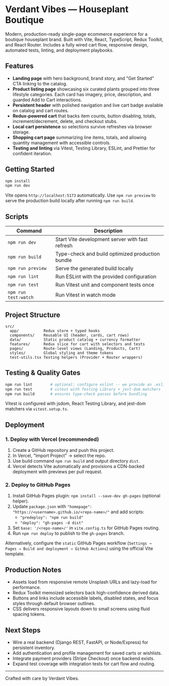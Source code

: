 # Verdant Vibes — Houseplant Boutique

Modern, production-ready single-page ecommerce experience for a boutique houseplant brand. Built with Vite, React, TypeScript, Redux Toolkit, and React Router. Includes a fully wired cart flow, responsive design, automated tests, linting, and deployment playbooks.

## Features
- **Landing page** with hero background, brand story, and "Get Started" CTA linking to the catalog.
- **Product listing page** showcasing six curated plants grouped into three lifestyle categories. Each card has imagery, price, description, and guarded Add to Cart interactions.
- **Persistent header** with polished navigation and live cart badge available on catalog and cart routes.
- **Redux-powered cart** that backs item counts, button disabling, totals, increment/decrement, delete, and checkout stubs.
- **Local cart persistence** so selections survive refreshes via browser storage.
- **Shopping cart page** summarizing line items, totals, and allowing quantity management with accessible controls.
- **Testing and linting** via Vitest, Testing Library, ESLint, and Prettier for confident iteration.

## Getting Started

```bash
npm install
npm run dev
```

Vite opens `http://localhost:5173` automatically. Use `npm run preview` to serve the production build locally after running `npm run build`.

## Scripts

| Command | Description |
| --- | --- |
| `npm run dev` | Start Vite development server with fast refresh |
| `npm run build` | Type-check and build optimized production bundle |
| `npm run preview` | Serve the generated build locally |
| `npm run lint` | Run ESLint with the provided configuration |
| `npm run test` | Run Vitest unit and component tests once |
| `npm run test:watch` | Run Vitest in watch mode |

## Project Structure

```
src/
  app/           Redux store + typed hooks
  components/    Reusable UI (header, cards, cart rows)
  data/          Static product catalog + currency formatter
  features/      Redux slice for cart with selectors and tests
  pages/         Route-level views (Landing, Products, Cart)
  styles/        Global styling and theme tokens
  test-utils.tsx Testing helpers (Provider + Router wrappers)
```

## Testing & Quality Gates

```bash
npm run lint        # optional: configure eslint -- we provide an .eslintrc
npm run test        # vitest with Testing Library + jest-dom matchers
npm run build       # ensures type-check passes before bundling
```

Vitest is configured with jsdom, React Testing Library, and jest-dom matchers via `vitest.setup.ts`.

## Deployment

### 1. Deploy with Vercel (recommended)
1. Create a GitHub repository and push this project.
2. In Vercel, "Import Project" → select the repo.
3. Use build command `npm run build` and output directory `dist`.
4. Vercel detects Vite automatically and provisions a CDN-backed deployment with previews per pull request.

### 2. Deploy to GitHub Pages
1. Install GitHub Pages plugin: `npm install --save-dev gh-pages` (optional helper).
2. Update `package.json` with `"homepage": "https://<username>.github.io/<repo-name>/"` and add scripts:
   - `"predeploy": "npm run build"`
   - `"deploy": "gh-pages -d dist"`
3. Set `base: '/<repo-name>/'` in `vite.config.ts` for GitHub Pages routing.
4. Run `npm run deploy` to publish to the `gh-pages` branch.

Alternatively, configure the `static` GitHub Pages workflow (`Settings → Pages → Build and deployment → GitHub Actions`) using the official Vite template.

## Production Notes
- Assets load from responsive remote Unsplash URLs and lazy-load for performance.
- Redux Toolkit memoized selectors back high-confidence derived data.
- Buttons and links include accessible labels, disabled states, and focus styles through default browser outlines.
- CSS delivers responsive layouts down to small screens using fluid spacing tokens.

## Next Steps
- Wire a real backend (Django REST, FastAPI, or Node/Express) for persistent inventory.
- Add authentication and profile management for saved carts or wishlists.
- Integrate payment providers (Stripe Checkout) once backend exists.
- Expand test coverage with integration tests for cart flow and routing.

---
Crafted with care by Verdant Vibes.
